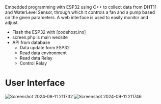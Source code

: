Embedded programming with ESP32 using C++ to collect data from DHT11 and WaterLevel Sensor, through which it controls a fan and a pump based on the given parameters. A web interface is used to easily monitor and adjust.
- Flash the ESP32 with [codehost.ino]
- screen.php is main wedsite
- API from database
  + Data update form ESP32
  + Read data environment
  + Read data Relay
  + Control Relay
  
# User Interface
![Screenshot 2024-09-11 211732](https://github.com/user-attachments/assets/057439e0-8a70-4643-ac14-0e2c484c0dbd)
![Screenshot 2024-09-11 211746](https://github.com/user-attachments/assets/5ff56f26-3fa6-4df4-9c3f-aa03c1a857ae)
